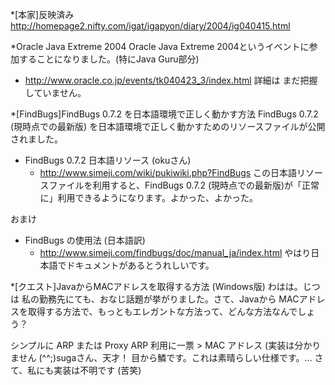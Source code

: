 *[本家]反映済み
http://homepage2.nifty.com/igat/igapyon/diary/2004/ig040415.html

*Oracle Java Extreme 2004
Oracle Java Extreme 2004というイベントに参加することになりました。(特にJava Guru部分)
* http://www.oracle.co.jp/events/tk040423_3/index.html
詳細は まだ把握していません。

*[FindBugs]FindBugs 0.7.2 を日本語環境で正しく動かす方法
FindBugs 0.7.2 (現時点での最新版) を日本語環境で正しく動かすためのリソースファイルが公開されました。
* FindBugs 0.7.2 日本語リソース (okuさん)
  * http://www.simeji.com/wiki/pukiwiki.php?FindBugs
この日本語リソースファイルを利用すると、FindBugs 0.7.2 (現時点での最新版)が「正常に」利用できるようになります。よかった、よかった。

おまけ
* FindBugs の使用法 (日本語訳)
  * http://www.simeji.com/findbugs/doc/manual_ja/index.html
やはり日本語でドキュメントがあるとうれしいです。

*[クエスト]JavaからMACアドレスを取得する方法 (Windows版)
わはは。じつは 私の勤務先にても、おなじ話題が挙がりました。さて、Javaから MACアドレスを取得する方法で、もっともエレガントな方法って、どんな方法なんでしょう？

シンプルに ARP または Proxy ARP 利用に一票 > MAC アドレス (実装は分かりません (^^;)sugaさん、天才！ 目から鱗です。これは素晴らしい仕様です。… さて、私にも実装は不明です (苦笑)
